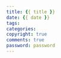 ```yaml
---
title: {{ title }}
date: {{ date }}
tags: 
categories: 
copyright: true
comments: true
password: password
---
```

